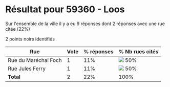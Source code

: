 # Résultat pour 59360 - Loos

Sur l'ensemble de la ville il y a eu 9 réponses dont 2 réponses avec une rue citée (22%)

2 points noirs identifiés

| Rue | Vote | % réponses | % Nb rues cités|
|-----|------|------------|----------------|
| Rue du Maréchal Foch | 1 | 11% | <img src="../../img/bar_50.gif" />&nbsp;50%|
| Rue Jules Ferry | 1 | 11% | <img src="../../img/bar_50.gif" />&nbsp;50%|
| **Total** | 2 | 22% | 100%|
